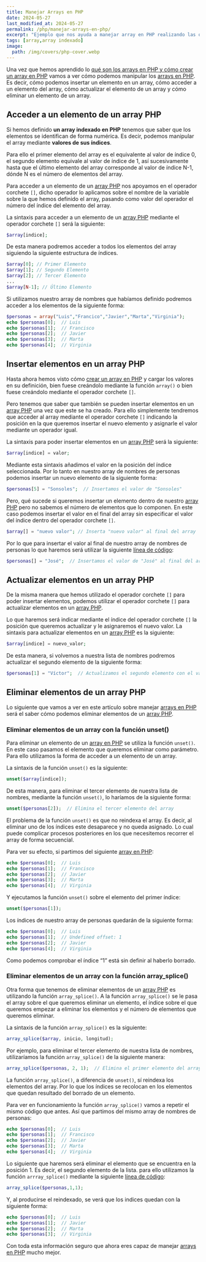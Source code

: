 ```yaml
---
title: Manejar Arrays en PHP
date: 2024-05-27
last_modified_at: 2024-05-27
permalink: /php/manejar-arrays-en-php/
excerpt: "Ejemplo que nos ayuda a manejar array en PHP realizando las operaciones de inserción, actualización y borrado de elementos."
tags: [array,array indexado]
image:
  path: /img/covers/php-cover.webp
---
```


Una vez que hemos aprendido lo [qué son los arrays en PHP y cómo crear un array en PHP](https://manualweb.net/php/arrays-en-php/) vamos a ver cómo podemos manipular los [arrays en PHP](https://manualweb.net/php/arrays-en-php/). Es decir, cómo podemos insertar un elemento en un array, cómo acceder a un elemento del array, cómo actualizar el elemento de un array y cómo eliminar un elemento de un array.


## Acceder a un elemento de un array PHP


Si hemos definido **un array indexado en PHP** tenemos que saber que los elementos se identifican de forma numérica. Es decir, podemos manipular el array mediante **valores de sus índices**.


Para ello el primer elemento del array es el equivalente al valor de índice 0, el segundo elemento equivale al valor de índice de 1, así sucesivamente hasta que el último elemento del array corresponde al valor de índice N-1, dónde N es el número de elementos del array.


Para acceder a un elemento de un [array PHP](https://manualweb.net/php/arrays-en-php/) nos apoyamos en el operador corchete `[]`, dicho operador lo aplicamos sobre el nombre de la variable sobre la que hemos definido el array, pasando como valor del operador el número del índice del elemento del array.


La sintaxis para acceder a un elemento de un [array PHP](https://manualweb.net/php/arrays-en-php/) mediante el operador corchete `[]` será la siguiente:


```php
$array[indice];
```


De esta manera podremos acceder a todos los elementos del array siguiendo la siguiente estructura de índices.


```php
$array[0]; // Primer Elemento
$array[1]; // Segundo Elemento
$array[2]; // Tercer Elemento
...
$array[N-1]; // Último Elemento
```


Si utilizamos nuestro array de nombres que habíamos definido podremos acceder a los elementos de la siguiente forma:


```php
$personas = array("Luis","Francico","Javier","Marta","Virginia");
echo $personas[0];  // Luis
echo $personas[1];  // Francisco
echo $personas[2];  // Javier
echo $personas[3];  // Marta
echo $personas[4];  // Virginia
```


## Insertar elementos en un array PHP


Hasta ahora hemos visto cómo [crear un array en PHP](https://manualweb.net/php/arrays-en-php/) y cargar los valores en su definición, bien fuese creándolo mediante la función `array()` o bien fuese creándolo mediante el operador corchete `[]`.


Pero tenemos que saber que también se pueden insertar elementos en un [array PHP](https://manualweb.net/php/arrays-en-php/) una vez que este se ha creado. Para ello simplemente tendremos que acceder al array mediante el operador corchete `[]` indicando la posición en la que queremos insertar el nuevo elemento y asignarle el valor mediante un operador igual.


La sintaxis para poder insertar elementos en un [array PHP](https://manualweb.net/php/arrays-en-php/) será la siguiente:


```php
$array[indice] = valor;
```


Mediante esta sintaxis añadimos el valor en la posición del índice seleccionada. Por lo tanto en nuestro array de nombres de personas podemos insertar un nuevo elemento de la siguiente forma:


```php
$personas[5] = "Sonsoles";  // Insertamos el valor de "Sonsoles"
```


Pero, qué sucede si queremos insertar un elemento dentro de nuestro [array PHP](https://manualweb.net/php/arrays-en-php/) pero no sabemos el número de elementos que lo componen. En este caso podemos insertar el valor en el final del array sin especificar el valor del índice dentro del operador corchete `[]`.


```php
$array[] = "nuevo valor"; // Inserta "nuevo valor" al final del array
```


Por lo que para insertar el valor al final de nuestro array de nombres de personas lo que haremos será utilizar la siguiente [línea de código](https://lineadecodigo.com/):


```php
$personas[] = "José";  // Insertamos el valor de "José" al final del array
```


## Actualizar elementos en un array PHP


De la misma manera que hemos utilizado el operador corchete `[]` para poder insertar elementos, podemos utilizar el operador corchete `[]` para actualizar elementos en un [array PHP](https://manualweb.net/php/arrays-en-php/). 


Lo que haremos será indicar mediante el índice del operador corchete `[]` la posición que queremos actualizar y le asignaremos el nuevo valor. La sintaxis para actualizar elementos en un [array PHP](https://manualweb.net/php/arrays-en-php/) es la siguiente:


```php
$array[indice] = nuevo_valor;
```


De esta manera, si volvemos a nuestra lista de nombres podremos actualizar el segundo elemento de la siguiente forma:


```php
$personas[1] = "Víctor";  // Actualizamos el segundo elemento con el valor "Víctor"
```


## Eliminar elementos de un array PHP


Lo siguiente que vamos a ver en este artículo sobre manejar [arrays en PHP](https://manualweb.net/php/arrays-en-php/) será el saber cómo podemos eliminar elementos de un [array PHP](https://manualweb.net/php/arrays-en-php/).


### Eliminar elementos de un array con la función unset()


Para eliminar un elemento de un [array en PHP](https://manualweb.net/php/arrays-en-php/) se utiliza la función `unset()`. En este caso pasamos el elemento que queremos eliminar como parámetro. Para ello utilizamos la forma de acceder a un elemento de un array.


La sintaxis de la función `unset()` es la siguiente:


```php
unset($array[indice]);

```


De esta manera, para eliminar el tercer elemento de nuestra lista de nombres, mediante la función `unset()`, lo haríamos de la siguiente forma:


```php
unset($personas[2]);  // Elimina el tercer elemento del array
```


El problema de la función `unset()` es que no reindexa el array. Es decir, al eliminar uno de los índices este desaparece y no queda asignado. Lo cual puede complicar procesos posteriores en los que necesitemos recorrer el array de forma secuencial.


Para ver su efecto, si partimos del siguiente [array en PHP](https://manualweb.net/php/arrays-en-php/):


```php
echo $personas[0];  // Luis
echo $personas[1];  // Francisco
echo $personas[2];  // Javier
echo $personas[3];  // Marta
echo $personas[4];  // Virginia
```


Y ejecutamos la función `unset()` sobre el elemento del primer índice:


```php
unset($personas[1]);
```


Los índices de nuestro array de personas quedarán de la siguiente forma:


```php
echo $personas[0];  // Luis
echo $personas[1];  // Undefined offset: 1 
echo $personas[2];  // Javier
echo $personas[4];  // Virginia
```


Como podemos comprobar el índice “1” está sin definir al haberlo borrado.


### Eliminar elementos de un array con la función array_splice()


Otra forma que tenemos de eliminar elementos de un [array PHP](https://manualweb.net/php/arrays-en-php/) es utilizando la función `array_splice()`. A la función `array_splice()` se le pasa el array sobre el que queremos eliminar un elemento, el índice sobre el que queremos empezar a eliminar los elementos y el número de elementos que queremos eliminar.


La sintaxis de la función `array_splice()` es la siguiente:


```php
array_splice($array, inicio, longitud);
```


Por ejemplo, para eliminar el tercer elemento de nuestra lista de nombres, utilizaríamos la función `array_splice()` de la siguiente manera:


```php
array_splice($personas, 2, 1);  // Elimina el primer elemento del array
```


La función `array_splice()`, a diferencia de `unset()`, sí reindexa los elementos del array. Por lo que los índices se recolocan en los elementos que quedan resultado del borrado de un elemento.


Para ver en funcionamiento la función `array_splice()` vamos a repetir el mismo código que antes. Así que partimos del mismo array de nombres de personas:


```php
echo $personas[0];  // Luis
echo $personas[1];  // Francisco
echo $personas[2];  // Javier
echo $personas[3];  // Marta
echo $personas[4];  // Virginia
```


Lo siguiente que haremos será eliminar el elemento que se encuentra en la posición 1. Es decir, el segundo elemento de la lista. para ello utilizamos la función `arrray_splice()` mediante la siguiente [línea de código](https://lineadecodigo.com/):


```php
array_splice($personas,1,1);
```


Y, al producirse el reindexado, se verá que los indices quedan con la siguiente forma:


```php
echo $personas[0];  // Luis
echo $personas[1];  // Javier
echo $personas[2];  // Marta
echo $personas[3];  // Virginia
```


Con toda esta información seguro que ahora eres capaz de manejar [arrays en PHP](https://manualweb.net/php/arrays-en-php/) mucho mejor.

